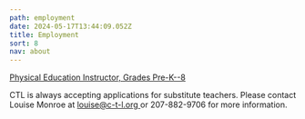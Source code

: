 ```yaml
---
path: employment
date: 2024-05-17T13:44:09.052Z
title: Employment
sort: 8
nav: about
---
```

[Physical Education Instructor, Grades Pre-K--8](https://acrobat.adobe.com/id/urn:aaid:sc:US:3647c469-eab7-4b25-a362-8fa770c119ba)

CTL is always accepting applications for substitute teachers. Please contact Louise Monroe at [louise@c-t-l.org ](louise@c-t-l.org)or 207-882-9706 for more information.